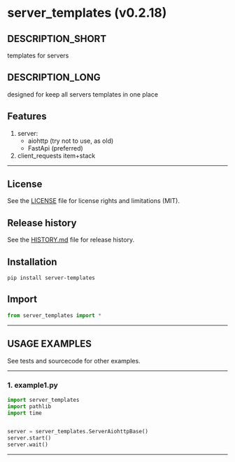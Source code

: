 # server_templates (v0.2.18)

## DESCRIPTION_SHORT
templates for servers

## DESCRIPTION_LONG
designed for keep all servers templates in one place


## Features
1. server:  
	- aiohttp (try not to use, as old)  
	- FastApi (preferred)  
2. client_requests item+stack  


********************************************************************************
## License
See the [LICENSE](LICENSE) file for license rights and limitations (MIT).


## Release history
See the [HISTORY.md](HISTORY.md) file for release history.


## Installation
```commandline
pip install server-templates
```


## Import
```python
from server_templates import *
```


********************************************************************************
## USAGE EXAMPLES
See tests and sourcecode for other examples.

------------------------------
### 1. example1.py
```python
import server_templates
import pathlib
import time


server = server_templates.ServerAiohttpBase()
server.start()
server.wait()
```

********************************************************************************
